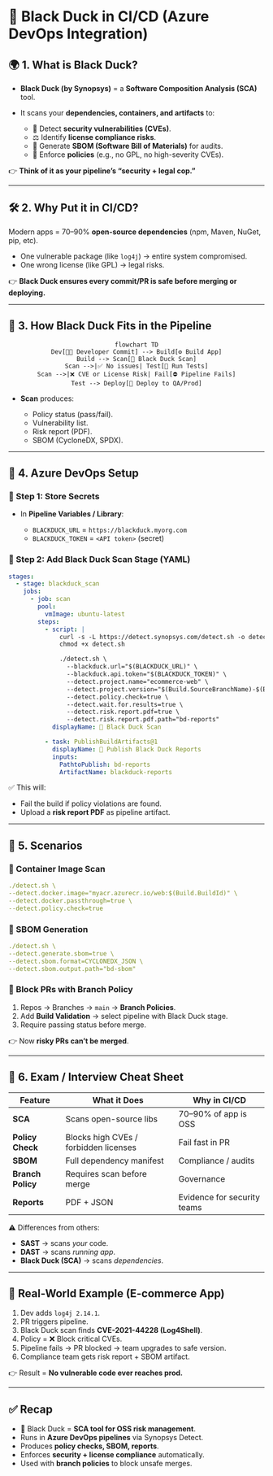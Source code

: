 # 🦆 Black Duck in CI/CD (Azure DevOps Integration)

## 🌍 1. What is Black Duck?

- **Black Duck (by Synopsys)** = a **Software Composition Analysis (SCA)** tool.
- It scans your **dependencies, containers, and artifacts** to:

  - 🔐 Detect **security vulnerabilities (CVEs)**.
  - ⚖️ Identify **license compliance risks**.
  - 📜 Generate **SBOM (Software Bill of Materials)** for audits.
  - 🚦 Enforce **policies** (e.g., no GPL, no high-severity CVEs).

👉 **Think of it as your pipeline’s “security + legal cop.”**

---

## 🛠️ 2. Why Put it in CI/CD?

Modern apps = 70–90% **open-source dependencies** (npm, Maven, NuGet, pip, etc).

- One vulnerable package (like `log4j`) → entire system compromised.
- One wrong license (like GPL) → legal risks.

👉 **Black Duck ensures every commit/PR is safe before merging or deploying.**

---

## 🔄 3. How Black Duck Fits in the Pipeline

<div align="center">

```mermaid
flowchart TD
Dev[👨‍💻 Developer Commit] --> Build[⚙️ Build App]
Build --> Scan[🦆 Black Duck Scan]
Scan -->|✅ No issues| Test[🧪 Run Tests]
Scan -->|❌ CVE or License Risk| Fail[⛔ Pipeline Fails]
Test --> Deploy[🚀 Deploy to QA/Prod]
```

</div>

- **Scan** produces:

  - Policy status (pass/fail).
  - Vulnerability list.
  - Risk report (PDF).
  - SBOM (CycloneDX, SPDX).

---

## 📂 4. Azure DevOps Setup

### 🔹 Step 1: Store Secrets

- In **Pipeline Variables / Library**:

  - `BLACKDUCK_URL` = `https://blackduck.myorg.com`
  - `BLACKDUCK_TOKEN` = `<API token>` (secret)

### 🔹 Step 2: Add Black Duck Scan Stage (YAML)

```yaml
stages:
  - stage: blackduck_scan
    jobs:
      - job: scan
        pool:
          vmImage: ubuntu-latest
        steps:
          - script: |
              curl -s -L https://detect.synopsys.com/detect.sh -o detect.sh
              chmod +x detect.sh

              ./detect.sh \
                --blackduck.url="$(BLACKDUCK_URL)" \
                --blackduck.api.token="$(BLACKDUCK_TOKEN)" \
                --detect.project.name="ecommerce-web" \
                --detect.project.version="$(Build.SourceBranchName)-$(Build.BuildId)" \
                --detect.policy.check=true \
                --detect.wait.for.results=true \
                --detect.risk.report.pdf=true \
                --detect.risk.report.pdf.path="bd-reports"
            displayName: 🦆 Black Duck Scan

          - task: PublishBuildArtifacts@1
            displayName: 📑 Publish Black Duck Reports
            inputs:
              PathtoPublish: bd-reports
              ArtifactName: blackduck-reports
```

✅ This will:

- Fail the build if policy violations are found.
- Upload a **risk report PDF** as pipeline artifact.

---

## 🧱 5. Scenarios

### 🐳 Container Image Scan

```yaml
./detect.sh \
--detect.docker.image="myacr.azurecr.io/web:$(Build.BuildId)" \
--detect.docker.passthrough=true \
--detect.policy.check=true
```

### 📜 SBOM Generation

```yaml
./detect.sh \
--detect.generate.sbom=true \
--detect.sbom.format=CYCLONEDX_JSON \
--detect.sbom.output.path="bd-sbom"
```

### 🛑 Block PRs with Branch Policy

1. Repos → Branches → `main` → **Branch Policies**.
2. Add **Build Validation** → select pipeline with Black Duck stage.
3. Require passing status before merge.

👉 Now **risky PRs can’t be merged**.

---

## 🧾 6. Exam / Interview Cheat Sheet

| Feature           | What it Does                          | Why in CI/CD                |
| ----------------- | ------------------------------------- | --------------------------- |
| **SCA**           | Scans open-source libs                | 70–90% of app is OSS        |
| **Policy Check**  | Blocks high CVEs / forbidden licenses | Fail fast in PR             |
| **SBOM**          | Full dependency manifest              | Compliance / audits         |
| **Branch Policy** | Requires scan before merge            | Governance                  |
| **Reports**       | PDF + JSON                            | Evidence for security teams |

⚠️ Differences from others:

- **SAST** → scans _your_ code.
- **DAST** → scans _running app_.
- **Black Duck (SCA)** → scans _dependencies_.

---

## 🎯 Real-World Example (E-commerce App)

1. Dev adds `log4j 2.14.1`.
2. PR triggers pipeline.
3. Black Duck scan finds **CVE-2021-44228 (Log4Shell)**.
4. Policy = ❌ Block critical CVEs.
5. Pipeline fails → PR blocked → team upgrades to safe version.
6. Compliance team gets risk report + SBOM artifact.

👉 Result = **No vulnerable code ever reaches prod.**

---

## ✅ Recap

- 🦆 Black Duck = **SCA tool for OSS risk management**.
- Runs in **Azure DevOps pipelines** via Synopsys Detect.
- Produces **policy checks, SBOM, reports**.
- Enforces **security + license compliance** automatically.
- Used with **branch policies** to block unsafe merges.
